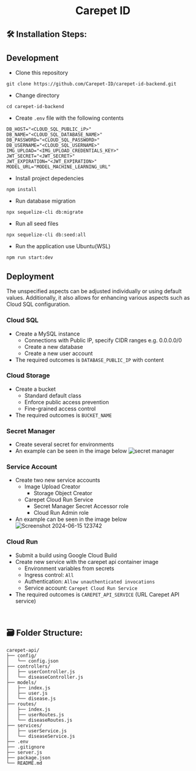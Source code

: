 <h1 align="center" id="title">Carepet ID</h1>

<h2>🛠️ Installation Steps:</h2>
<h2>Development</h2>

- Clone this repository
  
```
git clone https://github.com/Carepet-ID/carepet-id-backend.git
```

- Change directory

```
cd carepet-id-backend
```

- Create `.env` file with the following contents

```
DB_HOST="<CLOUD_SQL_PUBLIC_iP>"
DB_NAME="<CLOUD_SQL_DATABASE_NAME>"
DB_PASSWORD="<CLOUD_SQL_PASSWORD>"
DB_USERNAME="<CLOUD_SQL_USERNAME>"
IMG_UPLOAD="<IMG_UPLOAD_CREDENTIALS_KEY>"
JWT_SECRET="<JWT_SECRET>"
JWT_EXPIRATION="<JWT_EXPIRATION>"
MODEL_URL="MODEL_MACHINE_LEARNING_URL"
```

- Install project depedencies

```
npm install
```

- Run database migration

```
npx sequelize-cli db:migrate
```

- Run all seed files

```
npx sequelize-cli db:seed:all
```

- Run the application use Ubuntu(WSL)

```
npm run start:dev
```

<h2>Deployment</h2>
<p>The unspecified aspects can be adjusted individually or using default values. Additionally, it also allows for enhancing various aspects such as Cloud SQL configuration.</p>
<h3>Cloud SQL</h3>

- Create a MySQL instance
  - Connections with Public IP, specify CIDR ranges e.g. 0.0.0.0/0
  - Create a new database
  - Create a new user account
- The required outcomes is `DATABASE_PUBLIC_IP` with content

<h3>Cloud Storage</h3>

- Create a bucket
  - Standard default class
  - Enforce public access prevention
  - Fine-grained access control
- The required outcomes is `BUCKET_NAME`

<h3>Secret Manager</h3>

- Create several secret for environments
- An example can be seen in the image below
![secret manager](https://github.com/Carepet-ID/carepet-id-backend/assets/90903908/e5f66338-4068-422e-b394-8638c921968c)

<h3>Service Account</h3>

- Create two new service accounts
  - Image Upload Creator
    - Storage Object Creator
  - Carepet Cloud Run Service
    - Secret Manager Secret Accessor role
    - Cloud Run Admin role
- An example can be seen in the image below
![Screenshot 2024-06-15 123742](https://github.com/Carepet-ID/carepet-id-backend/assets/90903908/4d496a40-fb86-4c18-a579-81fa3f007632)

<h3>Cloud Run</h3>

- Submit a build using Google Cloud Build
- Create new service with the carepet api container image
  - Environment variables from secrets
  - Ingress control: `All`
  - Authentication: `Allow unauthenticated invocations`
  - Service account: `Carepet Cloud Run Service`
- The required outcomes is `CAREPET_API_SERVICE` (URL Carepet API service)

<br>
<h2>🗃️ Folder Structure:</h2>

```
carepet-api/
├── config/
│   └── config.json
├── controllers/
│   ├── userController.js
│   └── diseaseController.js
├── models/
│   ├── index.js
│   ├── user.js
│   └── disease.js
├── routes/
│   ├── index.js
│   ├── userRoutes.js
│   └── diseaseRoutes.js
├── services/
│   ├── userService.js
│   └── diseaseService.js
├── .env
├── .gitignore
├── server.js
├── package.json
└── README.md
```
